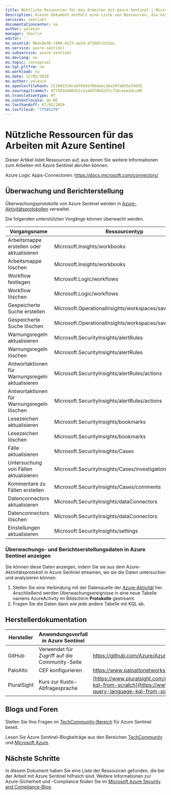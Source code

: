 ```yaml
---
title: Nützliche Ressourcen für das Arbeiten mit Azure Sentinel | Microsoft-Dokumentation
description: Dieses Dokument enthält eine Liste von Ressourcen, die nützlich sind, wenn mit Azure Sentinel gearbeitet wird.
services: sentinel
documentationcenter: na
author: yelevin
manager: rkarlin
editor: ''
ms.assetid: 9b4c8e38-c986-4223-aa24-a71b01cb15ae
ms.service: azure-sentinel
ms.subservice: azure-sentinel
ms.devlang: na
ms.topic: conceptual
ms.tgt_pltfrm: na
ms.workload: na
ms.date: 12/02/2019
ms.author: yelevin
ms.openlocfilehash: 2110d3319cebf693ef06deec26a29fa655e35035
ms.sourcegitcommit: 877491bd46921c11dd478bd25fc718ceee2dcc08
ms.translationtype: HT
ms.contentlocale: de-DE
ms.lasthandoff: 07/02/2020
ms.locfileid: "77585270"
---
```

# <a name="useful-resources-for-working-with-azure-sentinel"></a>Nützliche Ressourcen für das Arbeiten mit Azure Sentinel



Dieser Artikel listet Ressourcen auf, aus denen Sie weitere Informationen zum Arbeiten mit Azure Sentinel abrufen können.

Azure Logic Apps-Connectoren: <https://docs.microsoft.com/connectors/>


## <a name="auditing-and-reporting"></a>Überwachung und Berichterstellung
Überwachungsprotokolle von Azure Sentinel werden in [Azure-Aktivitätsprotokollen](../azure-monitor/platform/platform-logs-overview.md) verwaltet.

Die folgenden unterstützten Vorgänge können überwacht werden.

|Vorgangsname|    Ressourcentyp|
|----|----|
|Arbeitsmappe erstellen oder aktualisieren  |Microsoft.Insights/workbooks|
|Arbeitsmappe löschen    |Microsoft.Insights/workbooks|
|Workflow festlegen   |Microsoft.Logic/workflows|
|Workflow löschen    |Microsoft.Logic/workflows|
|Gespeicherte Suche erstellen    |Microsoft.OperationalInsights/workspaces/savedSearches|
|Gespeicherte Suche löschen    |Microsoft.OperationalInsights/workspaces/savedSearches|
|Warnungsregeln aktualisieren |Microsoft.SecurityInsights/alertRules|
|Warnungsregeln löschen |Microsoft.SecurityInsights/alertRules|
|Antwortaktionen für Warnungsregeln aktualisieren |Microsoft.SecurityInsights/alertRules/actions|
|Antwortaktionen für Warnungsregeln löschen |Microsoft.SecurityInsights/alertRules/actions|
|Lesezeichen aktualisieren   |Microsoft.SecurityInsights/bookmarks|
|Lesezeichen löschen   |Microsoft.SecurityInsights/bookmarks|
|Fälle aktualisieren   |Microsoft.SecurityInsights/Cases|
|Untersuchung von Fällen aktualisieren  |Microsoft.SecurityInsights/Cases/investigations|
|Kommentare zu Fällen erstellen   |Microsoft.SecurityInsights/Cases/comments|
|Datenconnectors aktualisieren |Microsoft.SecurityInsights/dataConnectors|
|Datenconnectors löschen |Microsoft.SecurityInsights/dataConnectors|
|Einstellungen aktualisieren    |Microsoft.SecurityInsights/settings|

### <a name="view-audit-and-reporting-data-in-azure-sentinel"></a>Überwachungs- und Berichtserstellungsdaten in Azure Sentinel anzeigen

Sie können diese Daten anzeigen, indem Sie sie aus dem Azure-Aktivitätsprotokoll in Azure Sentinel streamen, wo sie die Daten untersuchen und analysieren können.

1. Stellen Sie eine Verbindung mit der Datenquelle der [Azure-Aktivität](connect-azure-activity.md) her. Anschließend werden Überwachungsereignisse in eine neue Tabelle namens AzureActivity im Bildschirm **Protokolle** gestreamt.
2. Fragen Sie die Daten dann wie jede andere Tabelle mit KQL ab.



## <a name="vendor-documentation"></a>Herstellerdokumentation

| **Hersteller**  | **Anwendungsvorfall in Azure Sentinel** | **Link**|
|----|----|----|
| GitHub| Verwendet für Zugriff auf die Community-Seite| <https://github.com/Azure/Azure-Sentinel> |
| PaloAlto| CEF konfigurieren| <https://www.paloaltonetworks.com/documentation/misc/cef.html>|
| PluralSight | Kurs zur Kusto-Abfragesprache| [https://www.pluralsight.com/courses/kusto-query-language-kql-from-scratch](https://www.pluralsight.com/courses/kusto-query-language-kql-from-scratch)|

## <a name="blogs-and-forums"></a>Blogs und Foren

Stellen Sie Ihre Fragen im [TechCommunity-Bereich](https://techcommunity.microsoft.com/t5/Azure-Sentinel/bd-p/AzureSentinel) für Azure Sentinel bereit.

Lesen Sie Azure Sentinel-Blogbeiträge aus den Bereichen [TechCommunity](https://techcommunity.microsoft.com/t5/Azure-Sentinel/bg-p/AzureSentinelBlog) und [Microsoft Azure](https://azure.microsoft.com/blog/tag/azure-sentinel/).


## <a name="next-steps"></a>Nächste Schritte
In diesem Dokument haben Sie eine Liste der Ressourcen gefunden, die bei der Arbeit mit Azure Sentinel hilfreich sind. Weitere Informationen zur Azure-Sicherheit und -Compliance finden Sie im [Microsoft Azure Security and Compliance-Blog](https://blogs.msdn.com/b/azuresecurity/).

